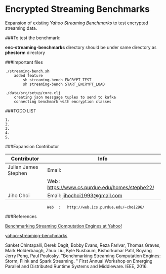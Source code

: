 # Encrypted Streaming Benchmarks
<!--
# enc-streaming-benchmarks
-->

Expansion of existing *Yahoo Streaming Benchmarks* to test encrypted streaming data.


###To test the benchmark:

**enc-streaming-benchmarks** directory should be under same directory as **phestorm** directory

	
###Important files

	./streaming-bench.sh
		added feature 
			sh streaming-bench ENCRYPT_TEST
			sh streaming-bench START_ENCRYPT_LOAD		
	
	./data/src/setup/core.clj
		creating json messgage tuples to send to kafka
		connecting benchmark with encryption classes


###TODO LIST

	1.
	2.
	3.
	4.
	5.


###Expansion Contributor

Contributor          | Info
-------------------- | -------------
Julian James Stephen | Email:	
					 | Web 	: 	https://www.cs.purdue.edu/homes/stephe22/
Jiho Choi            | Email:	jihochoi1993@gmail.com
					   Web	:	http://web.ics.purdue.edu/~choi296/

<!--
	Julian James Stephen
		Email	:
		Web 	: 	https://www.cs.purdue.edu/homes/stephe22/

	Jiho Choi
		Email	:	jihochoi1993@gmail.com
		Web		:	http://web.ics.purdue.edu/~choi296/
-->



###References

[Benchmarking Streaming Computation Engines at Yahoo!](https://yahooeng.tumblr.com/post/135321837876/benchmarking-streaming-computation-engines-at)

[yahoo-streaming-benchmarks](https://github.com/yahoo/streaming-benchmarks)
	
Sanket Chintapalli, Derek Dagit, Bobby Evans, Reza Farivar, Thomas Graves, Mark Holderbaugh, Zhuo Liu, Kyle Nusbaum, Kishorkumar Patil, Boyang Jerry Peng, Paul Poulosky. "Benchmarking Streaming Computation Engines: Storm, Flink and Spark Streaming. " First Annual Workshop on Emerging Parallel and Distributed Runtime Systems and Middleware. IEEE, 2016.







